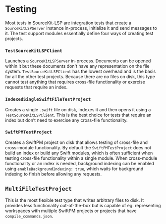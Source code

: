 # Testing

Most tests in SourceKit-LSP are integration tests that create a `SourceKitLSPServer` instance in-process, initialize it and send messages to it. The test support modules essentially define four ways of creating test projects.

### `TestSourceKitLSPClient`

Launches a `SourceKitLSPServer` in-process. Documents can be opened within it but these documents don't have any representation on the file system. `TestSourceKitLSPClient` has the lowest overhead and is the basis for all the other test projects. Because there are no files on disk, this type cannot test anything that requires cross-file functionality or exercise requests that require an index.

### `IndexedSingleSwiftFileTestProject`

Creates a single `.swift` file on disk, indexes it and then opens it using a `TestSourceKitLSPClient`. This is the best choice for tests that require an index but don’t need to exercise any cross-file functionality.

### `SwiftPMTestProject`

Creates a SwiftPM project on disk that allows testing of cross-file and cross-module functionality. By default the `SwiftPMTestProject` does not build an index or build any Swift modules, which is often sufficient when testing cross-file functionality within a single module. When cross-module functionality or an index is needed, background indexing can be enabled using `enableBackgroundIndexing: true`, which waits for background indexing to finish before allowing any requests.

## `MultiFileTestProject`

This is the most flexible test type that writes arbitrary files to disk. It provides less functionality out-of-the-box but is capable of eg. representing workspaces with multiple SwiftPM projects or projects that have `compile_commands.json`.
